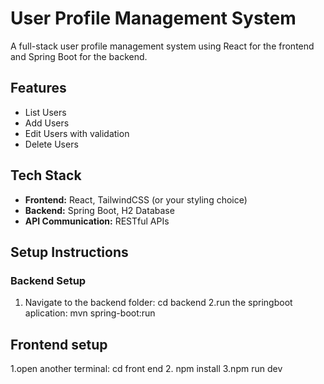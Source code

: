 
# User Profile Management System

A full-stack user profile management system using React for the frontend and Spring Boot for the backend.

## Features
- List Users
- Add Users
- Edit Users with validation
- Delete Users

## Tech Stack
- **Frontend:** React, TailwindCSS (or your styling choice)
- **Backend:** Spring Boot, H2 Database
- **API Communication:** RESTful APIs

## Setup Instructions

### Backend Setup
1. Navigate to the backend folder:
   cd backend
2.run the springboot aplication:
   mvn spring-boot:run

## Frontend setup
1.open another terminal:
  cd front end
2. npm install
3.npm run dev
